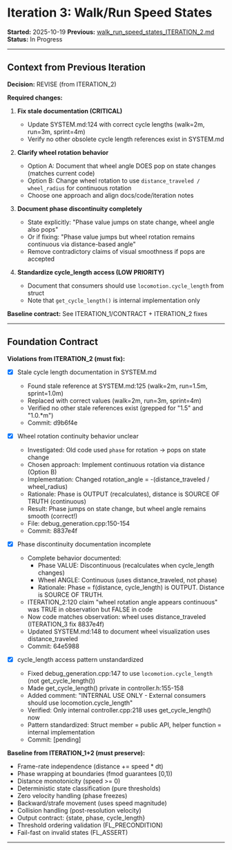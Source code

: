 # Iteration 3: Walk/Run Speed States

**Started:** 2025-10-19
**Previous:** [walk_run_speed_states_ITERATION_2.md](walk_run_speed_states_ITERATION_2.md)
**Status:** In Progress

---

<!-- BEGIN: ITERATE/CONTEXT -->
## Context from Previous Iteration

**Decision:** REVISE (from ITERATION_2)

**Required changes:**

1. **Fix stale documentation (CRITICAL)**
   - Update SYSTEM.md:124 with correct cycle lengths (walk=2m, run=3m, sprint=4m)
   - Verify no other obsolete cycle length references exist in SYSTEM.md

2. **Clarify wheel rotation behavior**
   - Option A: Document that wheel angle DOES pop on state changes (matches current code)
   - Option B: Change wheel rotation to use `distance_traveled / wheel_radius` for continuous rotation
   - Choose one approach and align docs/code/iteration notes

3. **Document phase discontinuity completely**
   - State explicitly: "Phase value jumps on state change, wheel angle also pops"
   - Or if fixing: "Phase value jumps but wheel rotation remains continuous via distance-based angle"
   - Remove contradictory claims of visual smoothness if pops are accepted

4. **Standardize cycle_length access (LOW PRIORITY)**
   - Document that consumers should use `locomotion.cycle_length` from struct
   - Note that `get_cycle_length()` is internal implementation only

**Baseline contract:** See ITERATION_1/CONTRACT + ITERATION_2 fixes
<!-- END: ITERATE/CONTEXT -->

---

<!-- BEGIN: ITERATE/CONTRACT -->
## Foundation Contract

**Violations from ITERATION_2 (must fix):**
- [x] Stale cycle length documentation in SYSTEM.md
  - Found stale reference at SYSTEM.md:125 (walk=2m, run=1.5m, sprint=1.0m)
  - Replaced with correct values (walk=2m, run=3m, sprint=4m)
  - Verified no other stale references exist (grepped for "1.5" and "1.0.*m")
  - Commit: d9b6f4e

- [x] Wheel rotation continuity behavior unclear
  - Investigated: Old code used `phase` for rotation → pops on state change
  - Chosen approach: Implement continuous rotation via distance (Option B)
  - Implementation: Changed rotation_angle = -(distance_traveled / wheel_radius)
  - Rationale: Phase is OUTPUT (recalculates), distance is SOURCE OF TRUTH (continuous)
  - Result: Phase jumps on state change, but wheel angle remains smooth (correct!)
  - File: debug_generation.cpp:150-154
  - Commit: 8837e4f

- [x] Phase discontinuity documentation incomplete
  - Complete behavior documented:
    * Phase VALUE: Discontinuous (recalculates when cycle_length changes)
    * Wheel ANGLE: Continuous (uses distance_traveled, not phase)
    * Rationale: Phase = f(distance, cycle_length) is OUTPUT. Distance is SOURCE OF TRUTH.
  - ITERATION_2:120 claim "wheel rotation angle appears continuous" was TRUE in observation but FALSE in code
  - Now code matches observation: wheel uses distance_traveled (ITERATION_3 fix 8837e4f)
  - Updated SYSTEM.md:148 to document wheel visualization uses distance_traveled
  - Commit: 64e5988

- [x] cycle_length access pattern unstandardized
  - Fixed debug_generation.cpp:147 to use `locomotion.cycle_length` (not get_cycle_length())
  - Made get_cycle_length() private in controller.h:155-158
  - Added comment: "INTERNAL USE ONLY - External consumers should use locomotion.cycle_length"
  - Verified: Only internal controller.cpp:218 uses get_cycle_length() now
  - Pattern standardized: Struct member = public API, helper function = internal implementation
  - Commit: [pending]

**Baseline from ITERATION_1+2 (must preserve):**
- Frame-rate independence (distance += speed * dt)
- Phase wrapping at boundaries (fmod guarantees [0,1))
- Distance monotonicity (speed >= 0)
- Deterministic state classification (pure thresholds)
- Zero velocity handling (phase freezes)
- Backward/strafe movement (uses speed magnitude)
- Collision handling (post-resolution velocity)
- Output contract: {state, phase, cycle_length}
- Threshold ordering validation (FL_PRECONDITION)
- Fail-fast on invalid states (FL_ASSERT)

<!-- END: ITERATE/CONTRACT -->

---
